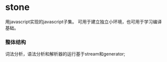 # stone

用javascript实现的javascript子集。
可用于建立独立小环境，也可用于学习编译基础。

### 整体结构
词法分析，语法分析和解析器的运行基于stream和generator;
